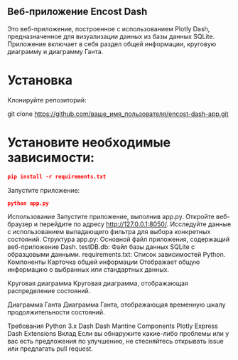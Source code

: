 ## Веб-приложение Encost Dash
Это веб-приложение, построенное с использованием Plotly Dash, предназначенное для визуализации данных из базы данных SQLite. Приложение включает в себя раздел общей информации, круговую диаграмму и диаграмму Ганта.

# Установка
Клонируйте репозиторий:

git clone https://github.com/ваше_имя_пользователя/encost-dash-app.git
# Установите необходимые зависимости:
```json
pip install -r requirements.txt
```
Запустите приложение:
```json
python app.py
```
Использование
Запустите приложение, выполнив app.py.
Откройте веб-браузер и перейдите по адресу http://127.0.0.1:8050/.
Исследуйте данные с использованием выпадающего фильтра для выбора конкретных состояний.
Структура
app.py: Основной файл приложения, содержащий веб-приложение Dash.
testDB.db: Файл базы данных SQLite с образцовыми данными.
requirements.txt: Список зависимостей Python.
Компоненты
Карточка общей информации
Отображает общую информацию о выбранных или стандартных данных.

Круговая диаграмма
Круговая диаграмма, отображающая распределение состояний.

Диаграмма Ганта
Диаграмма Ганта, отображающая временную шкалу продолжительности состояний.

Требования
Python 3.x
Dash
Dash Mantine Components
Plotly Express
Dash Extensions
Вклад
Если вы обнаружите какие-либо проблемы или у вас есть предложения по улучшению, не стесняйтесь открывать issue или предлагать pull request.
